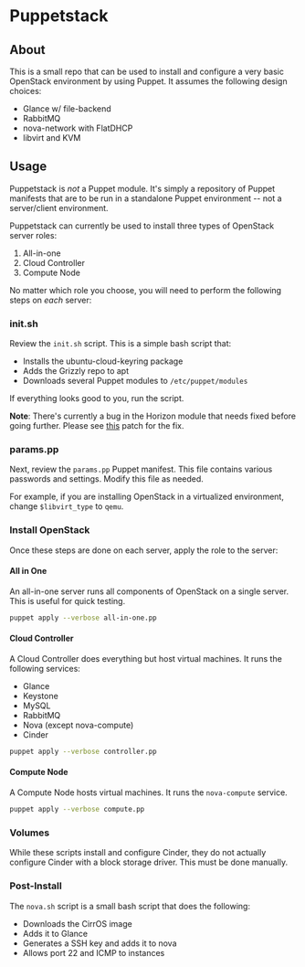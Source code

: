 # Puppetstack

## About

This is a small repo that can be used to install and configure a
very basic OpenStack environment by using Puppet. It assumes the
following design choices:

  * Glance w/ file-backend
  * RabbitMQ
  * nova-network with FlatDHCP
  * libvirt and KVM

## Usage

Puppetstack is *not* a Puppet module. It's simply a repository of Puppet manifests that are to be run in a standalone Puppet environment -- not a server/client environment.

Puppetstack can currently be used to install three types of OpenStack server roles:

1. All-in-one
2. Cloud Controller
3. Compute Node

No matter which role you choose, you will need to perform the following steps on *each* server:

### init.sh

Review the `init.sh` script. This is a simple bash script that:

  * Installs the ubuntu-cloud-keyring package
  * Adds the Grizzly repo to apt
  * Downloads several Puppet modules to `/etc/puppet/modules`

If everything looks good to you, run the script.

__Note__: There's currently a bug in the Horizon module that needs fixed before going further.
Please see [this](https://github.com/stackforge/puppet-horizon/commit/8fad3d9ad97ec5e99f1641dcf61ba0d494ef1e09) patch for the fix.

### params.pp

Next, review the `params.pp` Puppet manifest. This file contains various passwords
and settings. Modify this file as needed.

For example, if you are installing OpenStack in a virtualized environment, change
`$libvirt_type` to `qemu`.

### Install OpenStack

Once these steps are done on each server, apply the role to the server:

#### All in One

An all-in-one server runs all components of OpenStack on a single server. This is
useful for quick testing.

```bash
puppet apply --verbose all-in-one.pp
```

#### Cloud Controller

A Cloud Controller does everything but host virtual machines. It runs the
following services:

  * Glance
  * Keystone
  * MySQL
  * RabbitMQ
  * Nova (except nova-compute)
  * Cinder

```bash
puppet apply --verbose controller.pp
```

#### Compute Node

A Compute Node hosts virtual machines. It runs the `nova-compute` service.

```bash
puppet apply --verbose compute.pp
```

### Volumes

While these scripts install and configure Cinder, they do not actually
configure Cinder with a block storage driver. This must be done manually.

### Post-Install

The `nova.sh` script is a small bash script that does the following:

  * Downloads the CirrOS image
  * Adds it to Glance
  * Generates a SSH key and adds it to nova
  * Allows port 22 and ICMP to instances
